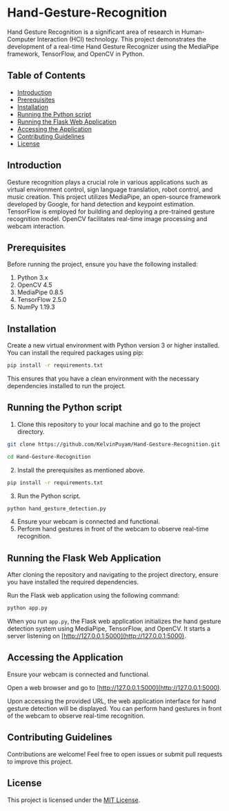 # Hand-Gesture-Recognition

Hand Gesture Recognition is a significant area of research in Human-Computer Interaction (HCI) technology. This project demonstrates the development of a real-time Hand Gesture Recognizer using the MediaPipe framework, TensorFlow, and OpenCV in Python.

## Table of Contents
- [Introduction](#introduction)
- [Prerequisites](#prerequisites)
- [Installation](#installation)
- [Running the Python script](#running-the-python-script)
- [Running the Flask Web Application](#running-the-flask-web-application)
- [Accessing the Application](#accessing-the-application)
- [Contributing Guidelines](#contributing-guidelines)
- [License](#license)

## Introduction

Gesture recognition plays a crucial role in various applications such as virtual environment control, sign language translation, robot control, and music creation. This project utilizes MediaPipe, an open-source framework developed by Google, for hand detection and keypoint estimation. TensorFlow is employed for building and deploying a pre-trained gesture recognition model. OpenCV facilitates real-time image processing and webcam interaction.

## Prerequisites

Before running the project, ensure you have the following installed:
1. Python 3.x
2. OpenCV 4.5
3. MediaPipe 0.8.5
4. TensorFlow 2.5.0
5. NumPy 1.19.3

## Installation

Create a new virtual environment with Python version 3 or higher installed. You can install the required packages using pip:
```bash
pip install -r requirements.txt
```
This ensures that you have a clean environment with the necessary dependencies installed to run the project.

## Running the Python script

1. Clone this repository to your local machine and go to the project directory.
```bash
git clone https://github.com/KelvinPuyam/Hand-Gesture-Recognition.git
```
```bash
cd Hand-Gesture-Recognition
```
2. Install the prerequisites as mentioned above.
```bash
pip install -r requirements.txt
```
3. Run the Python script.
```bash
python hand_gesture_detection.py
```
4. Ensure your webcam is connected and functional.
5. Perform hand gestures in front of the webcam to observe real-time recognition.

## Running the Flask Web Application

After cloning the repository and navigating to the project directory, ensure you have installed the required dependencies.

Run the Flask web application using the following command:

```bash
python app.py
```

When you run `app.py`, the Flask web application initializes the hand gesture detection system using MediaPipe, TensorFlow, and OpenCV. It starts a server listening on [http://127.0.0.1:5000](http://127.0.0.1:5000).

## Accessing the Application

Ensure your webcam is connected and functional.

Open a web browser and go to [http://127.0.0.1:5000](http://127.0.0.1:5000).

Upon accessing the provided URL, the web application interface for hand gesture detection will be displayed. You can perform hand gestures in front of the webcam to observe real-time recognition.

## Contributing Guidelines

Contributions are welcome! Feel free to open issues or submit pull requests to improve this project.

## License

This project is licensed under the [MIT License](https://github.com/KelvinPuyam/Hand-Gesture-Recognition/blob/main/LICENSE).
